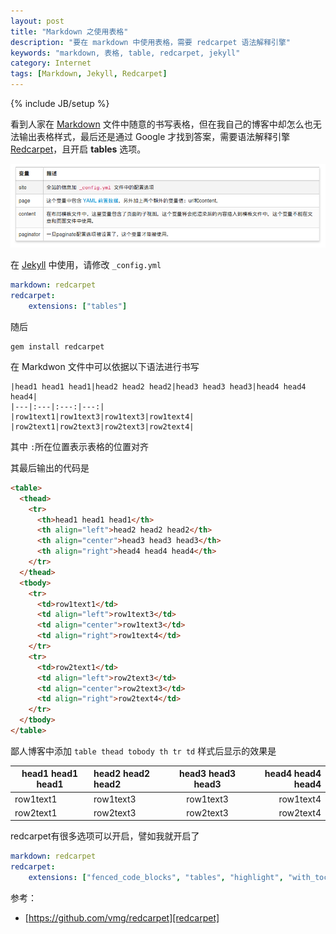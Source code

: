 ```yaml
---
layout: post
title: "Markdown 之使用表格"
description: "要在 markdown 中使用表格，需要 redcarpet 语法解释引擎"
keywords: "markdown, 表格, table, redcarpet, jekyll"
category: Internet
tags: [Markdown, Jekyll, Redcarpet]
---
```

{% include JB/setup %}

看到人家在 [Markdown][markdown] 文件中随意的书写表格，但在我自己的博客中却怎么也无法输出表格样式，最后还是通过 Google 才找到答案，需要语法解释引擎 [Redcarpet][redcarpet]，且开启 **tables** 选项。

![e.g. tables](/assets/images/2013/10/table.png)

在 [Jekyll][jekyll] 中使用，请修改 `_config.yml`

```yaml
markdown: redcarpet
redcarpet: 
    extensions: ["tables"]
```

<!-- more -->
随后

    gem install redcarpet

在 Markdwon 文件中可以依据以下语法进行书写

```
|head1 head1 head1|head2 head2 head2|head3 head3 head3|head4 head4 head4|
|---|:---|:---:|---:|
|row1text1|row1text3|row1text3|row1text4|
|row2text1|row2text3|row2text3|row2text4|
```

其中 `:`所在位置表示表格的位置对齐

其最后输出的代码是

```html
<table>
  <thead>
    <tr>
      <th>head1 head1 head1</th>
      <th align="left">head2 head2 head2</th>
      <th align="center">head3 head3 head3</th>
      <th align="right">head4 head4 head4</th>
    </tr>
  </thead>
  <tbody>
    <tr>
      <td>row1text1</td>
      <td align="left">row1text3</td>
      <td align="center">row1text3</td>
      <td align="right">row1text4</td>
    </tr>
    <tr>
      <td>row2text1</td>
      <td align="left">row2text3</td>
      <td align="center">row2text3</td>
      <td align="right">row2text4</td>
    </tr>
  </tbody>
</table>
```

鄙人博客中添加 `table thead tobody th tr td` 样式后显示的效果是

|head1 head1 head1|head2 head2 head2|head3 head3 head3|head4 head4 head4|
|---|:---|:---:|---:|
|row1text1|row1text3|row1text3|row1text4|
|row2text1|row2text3|row2text3|row2text4|

redcarpet有很多选项可以开启，譬如我就开启了

```yaml
markdown: redcarpet
redcarpet: 
    extensions: ["fenced_code_blocks", "tables", "highlight", "with_toc_data", "strikethrough", "underline"]
```

参考：

- [https://github.com/vmg/redcarpet][redcarpet]

[markdown]: internet/2013-07/markdown-syntax.html
[redcarpet]: https://github.com/vmg/redcarpet
[jekyll]: http://jekyllrb.com/
